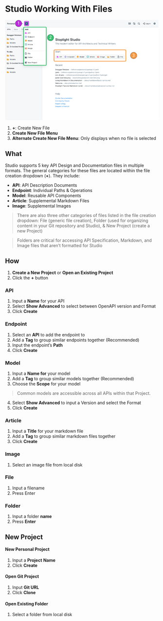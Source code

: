 # Studio Working With Files

![Image](../../../assets/images/StudioWorkingWithFiles-Overview.png)

1. **+**: Create New File 
2. **Create New File Menu**
3. **Alternate Create New File Menu**: Only displays when no file is selected

## What
Studio supports 5 key API Design and Documentation files in multiple formats. The general categories for these files are located within the file creation dropdown (**+**). They include:

- **API**: API Description Documents
- **Endpoint**: Individual Paths & Operations
- **Model**: Reusable API Components
- **Article**: Supplemental Markdown Files
- **Image**: Supplemental Images

> There are also three other categories of files listed in the file creation dropdown: File (generic file creation), Folder (used for organizing content in your Git repository and Studio), & New Project (create a new Project)

> Folders are critical for accessing API Specification, Markdown, and Image files that aren’t formatted for Studio

## How
1. **Create a New Project** or **Open an Existing Project**
2. Click the **+** button

### API
1. Input a **Name** for your API
2. Select **Show Advanced** to select between OpenAPI version and Format
3. Click **Create**

### Endpoint
1. Select an **API** to add the endpoint to
2. Add a **Tag** to group similar endpoints together (Recommended)
3. Input the endpoint’s **Path**
4. Click **Create**

### Model
1. Input a **Name for** your model
2. Add a **Tag** to group similar models together (Recommended)
3. Choose the **Scope** for your model

> Common models are accessible across all APIs within that Project.

4. Select **Show Advanced** to input a Version and select the Format
5. Click **Create**

### Article
1. Input a **Title** for your markdown file
2. Add a **Tag** to group similar markdown files together
3. Click **Create**

### Image
1. Select an image file from local disk

### File
1. Input a filename
2. Press Enter

### Folder
1. Input a folder **name**
2. Press **Enter**

## New Project
#### New Personal Project
1. Input a **Project** **Name**
2. Click **Create**

#### Open Git Project
1. Input **Git URL**
2. Click **Clone**

#### Open Existing Folder
1. Select a folder from local disk
